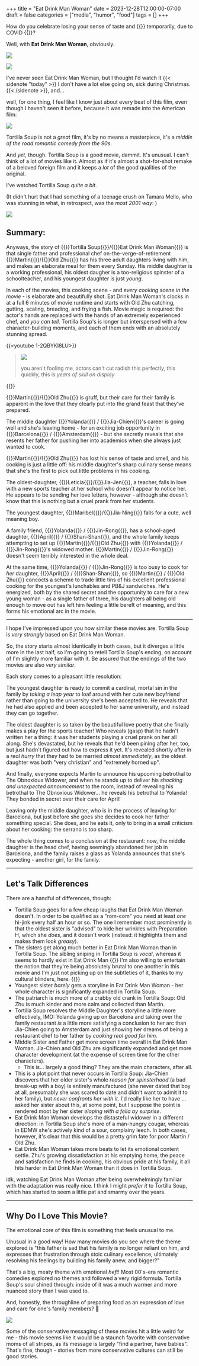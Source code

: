 +++
title = "Eat Drink Man Woman"
date = 2023-12-28T12:00:00-07:00
draft = false
categories = ["media", "humor", "food"]
tags = []
+++

How do you celebrate losing your sense of taste and
{{<sidenote smell>}}
temporarily, due to COVID
{{</sidenote>}}?

Well, with **Eat Drink Man Woman**, obviously.

![](./edmw.png)

![](./man-2.png)

I've never seen Eat Drink Man Woman, but I thought I'd watch it {{< sidenote "today" >}}
I don't have a lot else going on, sick during Christmas.
{{< /sidenote >}}, and...

well, for one thing, I feel like I know just about every beat of this film, even though I haven't seen it before, because it was remade into the American film:

![](./tortilla_soup.png)

Tortilla Soup is not a _great_ film, it's by no means a masterpiece, it's a _middle of the road romantic comedy from the 90s_.

And _yet_, though. Tortilla Soup is a good movie, dammit. It's unusual. I can't think of a lot of movies like it. Almost as if it's almost a shot-for-shot remake of a beloved foreign film and it keeps a _lot_ of the good qualities of the original.

I've watched Tortilla Soup _quite a bit_.

(It didn't hurt that I had something of a teenage crush on Tamara Mello, who was stunning in what, in retrospect, was the _most 2001 way_: )

![](./mello.png)

## Summary:

Anyways, the story of {{<red>}}Tortilla Soup{{</red>}}/{{<blue>}}Eat Drink Man Woman{{</blue>}} is that single father and professional chef on-the-verge-of-retirement
{{<red>}}Martin{{</red>}}/{{<blue>}}Old Zhu{{</blue>}}
has his three adult daughters living with him, and makes an elaborate meal for them every Sunday. His middle daughter is a working professional, his oldest daugher is a too-religious spinster of a schoolteacher, and his youngest daughter is just _young_.

In each of the movies, this cooking scene - and _every cooking scene in the movie_ - is elaborate and beautifully shot. Eat Drink Man Woman's clocks in at a full 6 minutes of movie runtime and starts with Old Zhu catching, gutting, scaling, breading, and frying a fish. Movie magic is required: the actor's hands are replaced with the hands of an extremely experienced chef, and _you can tell_. Tortilla Soup's is longer but interspersed with a few character-building moments, and each of them ends with an absolutely stunning spread.

{{<youtube 1-2QBYKI8LU>}}

> ![](./dice.png)
>
> you aren't fooling me, actors can't cut radish this perfectly, this quickly, this is _years of skill on display_

{{<youtube PrefHMZ3iWk>}}


{{<red>}}Martin{{</red>}}/{{<blue>}}Old Zhu{{</blue>}} is gruff, but their care for their family is apparent in the love that they clearly put into the grand feast that they've prepared.

The middle daughter {{<red>}}Yolanda{{</red>}} / {{<blue>}}Jia-Chien{{</blue>}}'s career is going well and she's leaving home - for an exciting job opportunity in {{<red>}}Barcelona{{</red>}} / {{<blue>}}Amsterdam{{</blue>}} - but she secretly reveals that she resents her father for pushing her into academics when she always just wanted to cook.

{{<red>}}Martin{{</red>}}/{{<blue>}}Old Zhu{{</blue>}}
has lost his sense of taste and smell, and his cooking is just a little off: his middle daughter's sharp culinary sense means that she's the first to pick out little problems in his cooking.

The oldest-daughter, {{<red>}}Leticia{{</red>}}/{{<blue>}}Jia-Jen{{</blue>}}, a teacher, falls in love with a new sports teacher at her school who doesn't appear to notice her. He appears to be sending her love letters, however - although she doesn't know that this is nothing but a cruel prank from her students.

The youngest daughter, {{<red>}}Maribel{{</red>}}/{{<blue>}}Jia-Ning{{</blue>}} falls for a cute, well meaning boy.

A family friend, {{<red>}}Yolanda{{</red>}} / {{<blue>}}Jin-Rong{{</blue>}}, has a school-aged daughter, {{<red>}}April{{</red>}} / {{<blue>}}Shan-Shan{{</blue>}}, and the whole family keeps attempting to set up
{{<red>}}Martin{{</red>}}/{{<blue>}}Old Zhu{{</blue>}}
with {{<red>}}Yolanda{{</red>}} / {{<blue>}}Jin-Rong{{</blue>}}'s widowed mother.
{{<red>}}Martin{{</red>}} / {{<blue>}}Jin-Rong{{</blue>}} doesn't seem terribly interested in the whole deal.

At the same time, {{<red>}}Yolanda{{</red>}} / {{<blue>}}Jin-Rong{{</blue>}} is too busy to cook for _her_ daughter, {{<red>}}April{{</red>}} / {{<blue>}}Shan-Shan{{</blue>}}, so {{<red>}}Martin{{</red>}} / {{<blue>}}Old Zhu{{</blue>}} concocts a scheme to trade little tins of his excellent professional cooking for the youngest's lunchables and PB&J sandwiches. He's energized, both by the shared secret and the opportunity to care for a new young woman - as a single father of three, his daughters all being old enough to move out has left him feeling a little bereft of meaning, and this forms his emotional arc in the movie.

------

I hope I've impressed upon you how similar these movies are. Tortilla Soup is _very strongly_ based on Eat Drink Man Woman.

So, the story starts almost identically in both cases, but it diverges a little more in the last half, so I'm going to retell Tortilla Soup's ending, on account of I'm slightly more familiar with it. Be assured that the endings of the two movies are also _very similar_.

Each story comes to a pleasant little resolution:

The youngest daughter is ready to commit a cardinal, mortal sin in the family by _taking a leap year_ to loaf around with her cute new boyfriend rather than going to the university she's been accepted to. He reveals that he had also applied and been accepted to her same university, and instead they can go together.

The oldest daughter is so taken by the beautiful love poetry that she finally makes a play for the sports teacher! Who reveals (gasp) that he hadn't written her a thing: it was her students playing a cruel prank on her all along. She's devastated, but he reveals that he'd been pining after her, too, but just hadn't figured out how to express it yet. It's revealed shortly after in a _real hurry_ that they had to be married _almost immediately_, as the oldest daughter was both "very christian" and "extremely horned up".

And finally, everyone expects Martin to announce his upcoming betrothal to The Obnoxious Widower, and when he stands up to deliver his _shocking and unexpected announcement_ to the room, instead of revealing his betrothal to The Obnoxious Widower... he reveals his betrothal to Yolanda! They bonded in secret over their care for April!

Leaving only the middle daughter, who is in the process of leaving for Barcelona, but just before she goes she decides to cook her father something special. She does, and he eats it, only to bring in a small criticism about her cooking: the serrano is too sharp.

The whole thing comes to a conclusion at the restaurant: now, the middle daughter is the head chef, having seemingly abandoned her job in Barcelona, and the family raises a glass as Yolanda announces that she's expecting - another girl, for the family.

------
## Let's Talk Differences

There are a handful of differences, though:

* Tortilla Soup goes for a few cheap laughs that Eat Drink Man Woman doesn't. In order to be qualified as a "rom-com" you need at least _one_ hi-jink every half an hour or so. The one I remember most prominently is that the oldest sister is "advised" to hide her wrinkles with Preparation H, which she _does_, and it doesn't work (instead: it highlights them and makes them look _greasy_).
* The sisters get along much better in Eat Drink Man Woman than in Tortilla Soup. The sibling sniping in Tortilla Soup is _vocal_, whereas it seems to hardly exist in Eat Drink Man
{{<sidenote Woman.>}}
I'm also willing to entertain the notion that they're being absolutely brutal to one another in this movie and I'm just not
picking up on the subtleties of it, thanks to my cultural blinders, here.
{{</sidenote>}}
* Youngest sister _barely_ gets a storyline in Eat Drink Man Woman - her whole character is significantly expanded in Tortilla Soup.
* The patriarch is much more of a crabby old crank in Tortilla Soup: Old Zhu is much kinder and more calm and collected than Martin.
* Tortilla Soup resolves the Middle Daughter's storyline a little more effectively, IMO: Yolanda giving up on Barcelona and taking over the family restaurant _is_ a little more satisfying a conclusion to her arc than Jia-Chien going to Amsterdam and just showing her dreams of being a restaurant chef to her father by _cooking real good for him_.
* Middle Sister and Father get more screen time overall in Eat Drink Man Woman. Jia-Chien and Old Zhu are significantly expanded and get more character development (at the expense of screen time for the other characters).
  * This is... largely a good thing? They are the main characters, after all.
* This is a plot point that never occurs in Tortilla Soup: Jia-Chien discovers that her older sister's whole _reason for spinsterhood_ (a bad break-up with a boy) is entirely manufactured (she never dated that boy at all, presumably she was scared to date and didn't want to admit it to her family), but _never confronts her with it_. I'd really like her to have ... asked her sister about this, at some point, but I suppose the point is rendered moot by her sister _eloping with a fella by surprise_.
* Eat Drink Man Woman develops the distasteful widower in a different direction: in Tortilla Soup she's more of a man-hungry cougar, whereas in EDMW she's actively kind of a sour, complainy leech. In both cases, however, it's clear that this would be a pretty grim fate for poor Martin / Old Zhu.
* Eat Drink Man Woman takes more beats to let its emotional content settle. Zhu's growing dissatisfaction at his emptying home, the peace and satisfaction he finds in cooking, his obvious pride at his family, it all hits harder in Eat Drink Man Woman than it does in Tortilla Soup.

idk, watching Eat Drink Man Woman after being overwhelmingly familiar with the adaptation was really nice. I think I might _prefer it_ to Tortilla Soup, which has started to seem a little pat and smarmy over the years.

-----

## Why Do I Love This Movie?

The emotional core of this film is something that feels unusual to me.

Unusual in a good way! How many movies do you see where the theme explored is "this father is sad that his family is no longer reliant on him, and expresses that frustration through stoic culinary excellence, ultimately resolving his feelings by building his family anew, and bigger?"

That's a big, meaty theme with emotional _heft_! Most 00's-era romantic comedies explored no themes and followed a very rigid formula. Tortilla Soup's soul shined through: inside of it was a much warmer and more nuanced story than I was used to.

And, honestly, the throughline of preparing food as an expression of love and care for one's family members? 🥲

![](./buffet.png)

Some of the conservative messaging of these movies hit a little weird for me - this movie seems like it would be a staunch favorite with conservative moms of all stripes, as its message is largely "find a partner, have babies". That's fine, though - stories from more conservative cultures can still be good stories.
